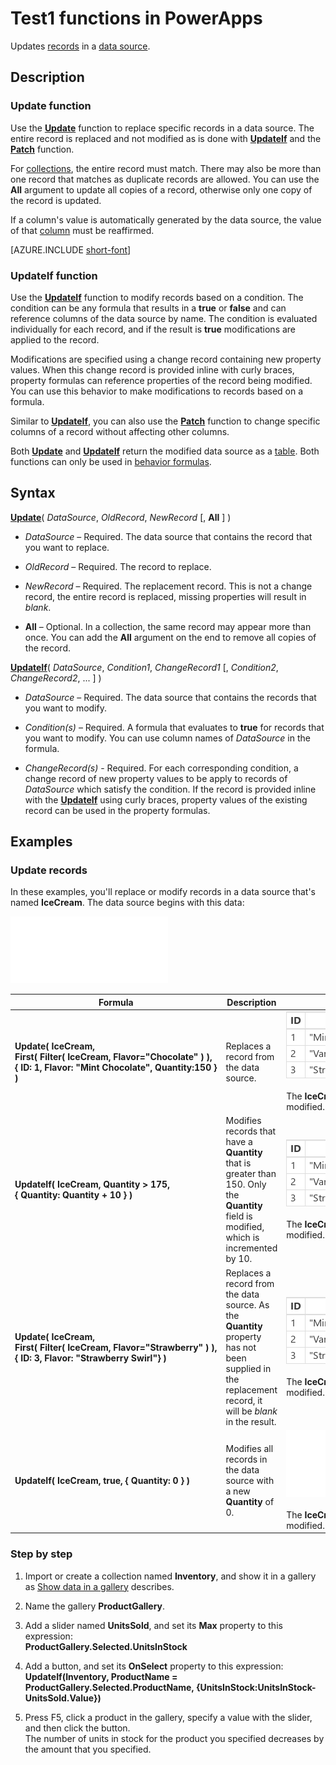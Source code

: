 <properties
	pageTitle="PowerApps: Test1 functions"
	description="Reference information for the Test1 functions in PowerApps, including syntax and examples"
	services=""
	suite="powerapps"
	documentationCenter="na"
	authors="gregli-msft"
	manager="erikre"
	editor=""
	tags=""/>

<tags
   ms.service="powerapps"
   ms.devlang="na"
   ms.topic="article"
   ms.tgt_pltfrm="na"
   ms.workload="na"
   ms.date="10/21/2015"
   ms.author="gregli"/>

# Test1 functions in PowerApps #

Updates [records](working-with-tables.md#records) in a [data source](working-with-data-sources.md).

## Description ##

### Update function ###

Use the **[Update](function-update-updateif.md)** function to replace specific records in a data source.  The entire record is replaced and not modified as is done with **[UpdateIf](function-update-updateif.md)** and the **[Patch](function-patch.md)** function.

For [collections](working-with-data-sources.md#collections), the entire record must match.  There may also be more than one record that matches as duplicate records are allowed.  You can use the **All** argument to update all copies of a record, otherwise only one copy of the record is updated.

If a column's value is automatically generated by the data source, the value of that [column](working-with-tables.md#columns) must be reaffirmed.

[AZURE.INCLUDE [short-font](../../includes/short-font.md)]

### UpdateIf function ###

Use the **[UpdateIf](function-update-updateif.md)** function to modify records based on a condition.  The condition can be any formula that results in a **true** or **false** and can reference columns of the data source by name.  The condition is evaluated individually for each record, and if the result is **true** modifications are applied to the record.  

Modifications are specified using a change record containing new property values.  When this change record is provided inline with curly braces, property formulas can reference properties of the record being modified.  You can use this behavior to make modifications to records based on a formula.

Similar to **[UpdateIf](function-update-updateif.md)**, you can also use the **[Patch](function-patch.md)** function to change specific columns of a record without affecting other columns.

Both **[Update](function-update-updateif.md)** and **[UpdateIf](function-update-updateif.md)** return the modified data source as a [table](working-with-tables.md).  Both functions can only be used in [behavior formulas](working-with-formulas-in-depth.md#behavior-formulas).

## Syntax ##

**[Update](function-update-updateif.md)**( *DataSource*, *OldRecord*, *NewRecord* [, **All** ] )

- *DataSource* – Required. The data source that contains the record that you want to replace.

- *OldRecord* – Required. The record to replace.

- *NewRecord* – Required. The replacement record.  This is not a change record, the entire record is replaced, missing properties will result in *blank*.

- **All** – Optional. In a collection, the same record may appear more than once.  You can add the **All** argument on the end to remove all copies of the record.

**[UpdateIf](function-update-updateif.md)**( *DataSource*, *Condition1*, *ChangeRecord1* [, *Condition2*, *ChangeRecord2*, ... ] )

- *DataSource* – Required. The data source that contains the records that you want to modify.

- *Condition(s)* – Required. A formula that evaluates to **true** for records that you want to modify.  You can use column names of *DataSource* in the formula.  

- *ChangeRecord(s)* - Required.  For each corresponding condition, a change record of new property values to be apply to records of *DataSource* which satisfy the condition.  If the record is provided inline with the **[UpdateIf](function-update-updateif.md)** using curly braces, property values of the existing record can be used in the property formulas.

## Examples ##



### Update records ###

In these examples, you'll replace or modify records in a data source that's named **IceCream**. The data source begins with this data:

![](media/function-update-updateif/icecream.png)

| Formula | Description | Result |
|---------|-------------|--------|
| **Update(&nbsp;IceCream,<br>First(&nbsp;Filter(&nbsp;IceCream,&nbsp;Flavor="Chocolate"&nbsp;)&nbsp;), {&nbsp;ID:&nbsp;1,&nbsp;Flavor:&nbsp;"Mint&nbsp;Chocolate",&nbsp;Quantity:150&nbsp;} )** | Replaces a record from the data source.|<style> img { max-width: none; } </style> ![](media/function-update-updateif/icecream-mint.png)<br><br>The **IceCream** data source has been modified. |
| **UpdateIf(&nbsp;IceCream, Quantity > 175, {&nbsp;Quantity:&nbsp;Quantity&nbsp;+&nbsp;10&nbsp;} )** | Modifies records that have a **Quantity** that is greater than 150.  Only the **Quantity** field is modified, which is incremented by 10. | <style> img { max-width: none; } </style> ![](media/function-update-updateif/icecream-mint-plus10.png)<br><br>The **IceCream** data source has been modified. |
| **Update(&nbsp;IceCream,<br>First(&nbsp;Filter(&nbsp;IceCream,&nbsp;Flavor="Strawberry"&nbsp;)&nbsp;), {&nbsp;ID:&nbsp;3,&nbsp;Flavor:&nbsp;"Strawberry Swirl"} )** | Replaces a record from the data source.  As the **Quantity** property has not been supplied in the replacement record, it will be *blank* in the result.| <style> img { max-width: none; } </style> ![](media/function-update-updateif/icecream-mint-swirl.png)<br><br>The **IceCream** data source has been modified. |
| **UpdateIf(&nbsp;IceCream, true, {&nbsp;Quantity:&nbsp;0&nbsp;} )** | Modifies all records in the data source with a new **Quantity** of 0.| <style> img { max-width: none; } </style> ![](media/function-update-updateif/icecream-mint-zero.png)<br><br>The **IceCream** data source has been modified. |



### Step by step ###

1. Import or create a collection named **Inventory**, and show it in a gallery as [Show data in a gallery](../show-images-text-gallery-sort-filter.md) describes.

1. Name the gallery **ProductGallery**.

1. Add a slider named **UnitsSold**, and set its **Max** property to this expression:<br>**ProductGallery.Selected.UnitsInStock**

1. Add a button, and set its **OnSelect** property to this expression:<br>**UpdateIf(Inventory, ProductName = ProductGallery.Selected.ProductName, {UnitsInStock:UnitsInStock-UnitsSold.Value})**

1. Press F5, click a product in the gallery, specify a value with the slider, and then click the button.<br>The number of units in stock for the product you specified decreases by the amount that you specified.
